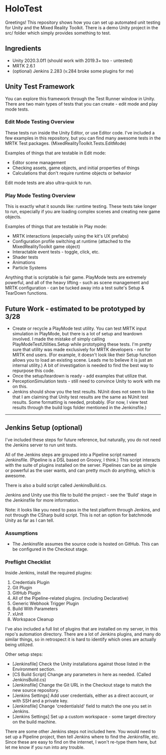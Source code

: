 # HoloTest

Greetings! This repository shows how you can set up automated unit testing for Unity and the Mixed Reality Toolkit. There is a demo Unity project in the src/ folder which simply provides something to test. 

## Ingredients

- Unity 2020.3.0f1 (should work with 2019.3+ too - untested)
- MRTK 2.6.1
- (optional) Jenkins 2.283 (v.284 broke some plugins for me)

## Unity Test Framework

You can explore this framework through the Test Runner window in Unity. There are two main types of tests that you can create - edit mode and play mode tests. 

### Edit Mode Testing Overview

These tests run inside the Unity Editor, or use Editor code. I've included a few examples in this repository, but you can find many awesome tests in the MRTK Test packages. (MixedRealityToolkit.Tests.EditMode)

Examples of things that are testable in Edit mode: 

- Editor scene management
- Checking assets, game objects, and initial properties of things
- Calculations that don't require runtime objects or behavior

Edit mode tests are also ultra-quick to run.

### Play Mode Testing Overview

This is exactly what it sounds like: runtime testing. These tests take longer to run, especially if you are loading complex scenes and creating new game objects. 

Examples of things that are testable in Play mode: 

- MRTK interactions (especially using the kit's UX prefabs)
- Configuration profile switching at runtime (attached to the MixedRealityToolkit game object)
- Interactable event tests - toggle, click, etc. 
- Shader tests
- Animations
- Particle Systems

Anything that is scriptable is fair game. PlayMode tests are extremely powerful, and all of the heavy lifting - such as scene management and MRTK configuration - can be tucked away into a test suite's Setup & TearDown functions. 

## Future Work - estimated to be prototyped by 3/28

- Create or recycle a PlayMode test utility. You can test MRTK input simulation in PlayMode, but there is a lot of setup and teardown involved. I made the mistake of simply calling PlayModeTestUtilities.Setup while prototyping these tests. I'm pretty sure that utility was made exclusively for MRTK developers - not for MRTK end users. (For example, it doesn't look like their Setup function allows you to load an existing scene. Leads me to believe it is just an internal utility.) A bit of investigation is needed to find the best way to repurpose this code. 
- Once the setup/teardown is ready - add examples that utilize that. 
- PerceptionSimulation tests - still need to convince Unity to work with me on this. 
- Jenkins should show you the test results. NUnit does not seem to like that I am claiming that Unity test results are the same as NUnit test results. Some formatting is needed, probably. (For now, I view test results through the build logs folder mentioned in the Jenkinsfile.)

----

## Jenkins Setup (optional)

I've included these steps for future reference, but naturally, you do not need the Jenkins server to run unit tests. 

All of the Jenkins steps are grouped into a Pipeline script named Jenkinsfile. (Pipeline is a DSL based on Groovy, I think.) This script interacts with the suite of plugins installed on the server. Pipelines can be as simple or powerful as the user wants, and can pretty much do anything, which is awesome. 

There is also a build script called JenkinsBuild.cs. 

Jenkins and Unity use this file to build the project - see the 'Build' stage in the Jenkinsfile for more information. 

Note: it looks like you need to pass in the test platform through Jenkins, and not through the CSharp build script. This is not an option for batchmode Unity as far as I can tell.

### Assumptions
- The Jenkinsfile assumes the source code is hosted on GitHub. This can be configured in the Checkout stage. 

### Preflight Checklist
Inside Jenkins, install the required plugins: 
1. Credentials Plugin
2. Git Plugin
3. GitHub Plugin
4. All of the Pipeline-related plugins. (including Declarative)
5. Generic Webhook Trigger Plugin
6. Build With Parameters
7. xUnit
8. Workspace Cleanup

I've also included a full list of plugins that are installed on my server, in this repo's automation directory. 
There are a lot of Jenkins plugins, and many do similar things, so in retrospect it is hard to identify which ones are actually being utilized.

Other setup steps:

- [Jenkinsfile] Check the Unity installations against those listed in the Environment section.
- [CS Build Script] Change any parameters in here as needed. (Called JenkinsBuild.cs)
- [Jenkinsfile] Change the Git URL in the Checkout stage to match the new source repository. 
- [Jenkins Settings] Add user credentials, either as a direct account, or with SSH and a private key. 
- [Jenkinsfile] Change 'credentialsId' field to match the one you set in Jenkins. 
- [Jenkins Settings] Set up a custom workspace - some target directory on the build machine.

There are some other Jenkins steps not included here. You would need to set up a Pipeline project, then tell Jenkins where to find the Jenkinsfile, etc. Since these are easy to find on the internet, I won't re-type them here, but let me know if you run into any trouble.
